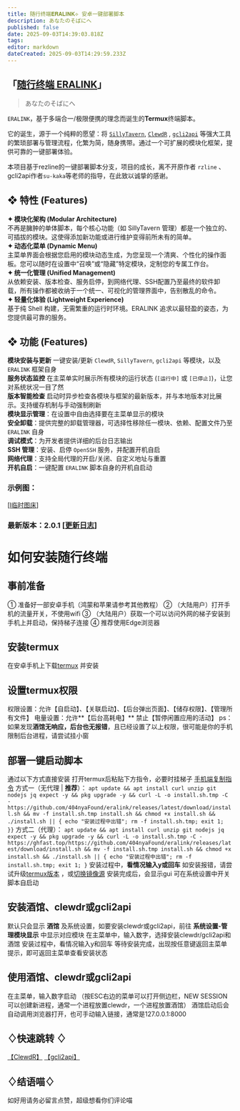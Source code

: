 ```yaml
---
title: 随行终端𝐄𝐑𝐀𝐋𝐈𝐍𝐊⟡ 安卓一键部署脚本
description: あなたのそばにへ
published: false
date: 2025-09-03T14:39:03.818Z
tags: 
editor: markdown
dateCreated: 2025-09-03T14:29:59.233Z
---
```


## 「[随行终端 ERALINK](https://discord.com/channels/1291925535324110879/1385183883540303872/1385183883540303872)」

> あなたのそばにへ

`ERALINK`，基于多端合一/极限便携的理念而诞生的**Termux**终端脚本。

它的诞生，源于一个纯粹的愿望：将 [`SillyTavern`](https://github.com/SillyTavern/SillyTavern), [`ClewdR`](https://discord.com/channels/1291925535324110879/1374353271484973066/1374353271484973066) , [`gcli2api`](https://github.com/su-kaka/gcli2api) 等强大工具的繁琐部署与管理流程，化繁为简，随身携带。通过一个可扩展的模块化框架，提供可靠的一键部署体验。

本项目基于rezline的一键部署脚本分支，项目的成长，离不开原作者 `rzline` 、gcli2api作者`su-kaka`等老师的指导，在此致以诚挚的感谢。

## ❖ 特性 (Features)

**✦ 模块化架构 (Modular Architecture)**  
不再是臃肿的单体脚本，每个核心功能（如 SillyTavern 管理）都是一个独立的、可插拔的模块。这使得添加新功能或进行维护变得前所未有的简单。  
**✦ 动态化菜单 (Dynamic Menu)**  
主菜单界面会根据您启用的模块动态生成，为您呈现一个清爽、个性化的操作面板。您可以随时在设置中“召唤”或“隐藏”特定模块，定制您的专属工作台。  
**✦ 统一化管理 (Unified Management)**  
从依赖安装、版本检查、服务启停，到网络代理、SSH配置乃至最终的软件卸载，所有操作都被收纳于一个统一、可视化的管理界面中，告别散乱的命令。  
**✦ 轻量化体验 (Lightweight Experience)**  
基于纯 Shell 构建，无需繁重的运行时环境。ERALINK 追求以最轻盈的姿态，为您提供最可靠的服务。

## ❖ 功能 (Features)

**模块安装与更新** 一键安装/更新 `ClewdR`, `SillyTavern`, `gcli2api` 等模块，以及 `ERALINK` 框架自身  
**服务状态监控** 在主菜单实时展示所有模块的运行状态 (`[运行中]` 或 `[已停止]`)，让您对系统状况一目了然  
**版本智能检查** 启动时异步检查各模块与框架的最新版本，并与本地版本对比展示。支持缓存机制与手动强制刷新  
**模块显示管理**：在设置中自由选择要在主菜单显示的模块  
**安全卸载**：提供完整的卸载管理器，可选择性移除任一模块、依赖、配置文件乃至 `ERALINK` 自身  
**调试模式**：为开发者提供详细的后台日志输出  
**SSH 管理**：安装、启停 `OpenSSH` 服务，并配置开机自启  
**网络代理**：支持全局代理的开启/关闭、自定义地址与重置  
**开机自启**：一键配置 `ERALINK` 脚本自身的开机自启动

### 示例图：

\[[l临时图床](https://discord.com/channels/1291925535324110879/1385183883540303872/1412131771222327368)\] 

### 最新版本：2.0.1 \[[更新日志](https://discord.com/channels/1291925535324110879/1385183883540303872/1412128265908256911)\]

# 如何安装随行终端
## 事前准备
① 准备好一部安卓手机（鸿蒙和苹果请参考其他教程）
② （大陆用户）打开手机的流量开关，不使用wifi
③ （大陆用户）获取一个可以访问外网的梯子安装到手机上并启动，保持梯子连接
④ 推荐使用Edge浏览器
## 安装termux
在安卓手机上下载[termux](https://github.com/termux/termux-app/releases) 并安装
## 设置termux权限
权限设置：允许【自启动】、【关联启动】、【后台弹出页面】、【储存权限】、【管理所有文件】
电量设置：允许**【后台高耗电】**
禁止【暂停闲置应用的活动】
ps：如果发现**酒馆无响应，后台也无报错**，且已经设置了以上权限，很可能是你的手机限制后台进程，请尝试挂小窗
## 部署一键启动脚本
通过以下方式直接安装
打开termux后粘贴下方指令，必要时挂梯子
[手机端复制指令](https://discord.com/channels/1291925535324110879/1385183883540303872/1412800109564924045)
方式一（无代理 | **推荐**）：
```apt update && apt install curl unzip git nodejs jq expect -y && pkg upgrade -y && curl -L -o install.sh.tmp -C - https://github.com/404nyaFound/eralink/releases/latest/download/install.sh && mv -f install.sh.tmp install.sh && chmod +x install.sh && ./install.sh || { echo "安装过程中出错"; rm -f install.sh.tmp; exit 1; }}```
方式二（代理）：
```apt update && apt install curl unzip git nodejs jq expect -y && pkg upgrade -y && curl -L -o install.sh.tmp -C - https://ghfast.top/https://github.com/404nyaFound/eralink/releases/latest/download/install.sh && mv -f install.sh.tmp install.sh && chmod +x install.sh && ./install.sh || { echo "安装过程中出错"; rm -f install.sh.tmp; exit 1; }```
安装过程中，**看情况输入y或回车**
如安装报错，请尝试升级[termux版本](https://github.com/termux/termux-app/releases) ，或[切换镜像源](https://discord.com/channels/1291925535324110879/1385183883540303872/1405756821985165362)
安装完成后，会显示gui
可在系统设置中开关脚本自启动
## 安装酒馆、clewdr或gcli2api
默认只会显示 **酒馆** 及系统设置，如要安装clewdr或gcli2api，前往 **系统设置-管理模块显示** 中显示对应模块
在主菜单中，输入数字，选择安装clewdr/gcli2api和酒馆
安装过程中，看情况输入y和回车
等待安装完成，出现按任意键返回主菜单提示，即可返回主菜单查看安装状态
## 使用酒馆、clewdr或gcli2api
在主菜单，输入数字启动
（按ESC右边的菜单可以打开侧边栏，NEW SESSION可以创建新进程，通常一个进程放置clewdr，一个进程放置酒馆）
酒馆启动后会自动调用浏览器打开，也可手动输入链接，通常是127.0.0.1:8000
## ♢快速跳转 ♢
[【ClewdR】](https://discord.com/channels/1291925535324110879/1374353271484973066/1374353271484973066) 
[【gcli2api】](https://discord.com/channels/1134557553011998840/1405524233823457300/1405524233823457300)
## ♢结语喵♢
如好用请务必留言点赞，超级想看你们评论喵